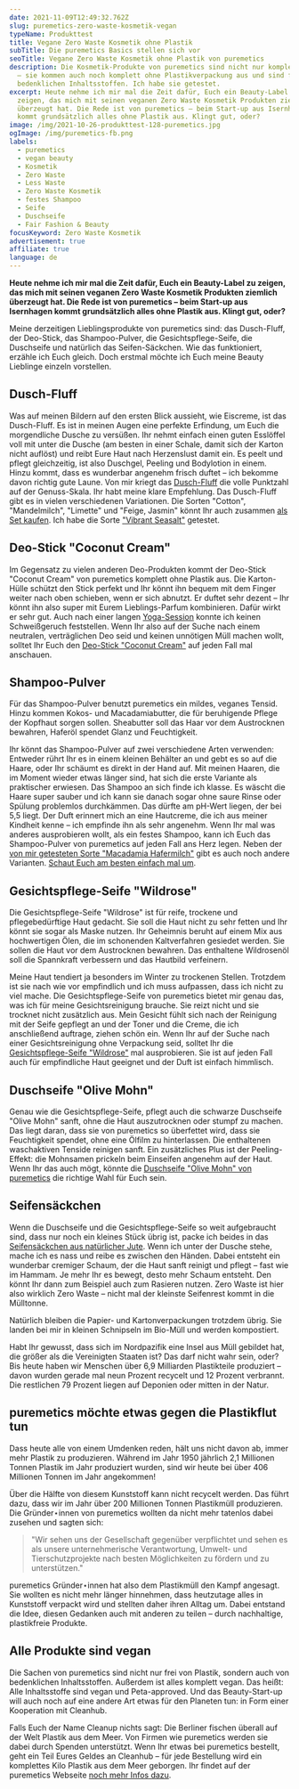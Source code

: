 ```yaml
---
date: 2021-11-09T12:49:32.762Z
slug: puremetics-zero-waste-kosmetik-vegan
typeName: Produkttest
title: Vegane Zero Waste Kosmetik ohne Plastik
subTitle: Die puremetics Basics stellen sich vor
seoTitle: Vegane Zero Waste Kosmetik ohne Plastik von puremetics
description: Die Kosmetik-Produkte von puremetics sind nicht nur komplett vegan
  – sie kommen auch noch komplett ohne Plastikverpackung aus und sind frei von
  bedenklichen Inhaltsstoffen. Ich habe sie getestet.
excerpt: Heute nehme ich mir mal die Zeit dafür, Euch ein Beauty-Label zu
  zeigen, das mich mit seinen veganen Zero Waste Kosmetik Produkten ziemlich
  überzeugt hat. Die Rede ist von puremetics – beim Start-up aus Isernhagen
  kommt grundsätzlich alles ohne Plastik aus. Klingt gut, oder?
image: /img/2021-10-26-produkttest-128-puremetics.jpg
ogImage: /img/puremetics-fb.png
labels:
  - puremetics
  - vegan beauty
  - Kosmetik
  - Zero Waste
  - Less Waste
  - Zero Waste Kosmetik
  - festes Shampoo
  - Seife
  - Duschseife
  - Fair Fashion & Beauty
focusKeyword: Zero Waste Kosmetik
advertisement: true
affiliate: true
language: de
---
```

**Heute nehme ich mir mal die Zeit dafür, Euch ein Beauty-Label zu zeigen, das mich mit seinen veganen Zero Waste Kosmetik Produkten ziemlich überzeugt hat. Die Rede ist von puremetics – beim Start-up aus Isernhagen kommt grundsätzlich alles ohne Plastik aus. Klingt gut, oder?**

Meine derzeitigen Lieblingsprodukte von puremetics sind: das Dusch-Fluff, der Deo-Stick, das Shampoo-Pulver, die Gesichtspflege-Seife, die Duschseife und natürlich das Seifen-Säckchen. Wie das funktioniert, erzähle ich Euch gleich. Doch erstmal möchte ich Euch meine Beauty Lieblinge einzeln vorstellen.

## Dusch-Fluff

Was auf meinen Bildern auf den ersten Blick aussieht, wie Eiscreme, ist das Dusch-Fluff. Es ist in meinen Augen eine perfekte Erfindung, um Euch die morgendliche Dusche zu versüßen. Ihr nehmt einfach einen guten Esslöffel voll mit unter die Dusche (am besten in einer Schale, damit sich der Karton nicht auflöst) und reibt Eure Haut nach Herzenslust damit ein. Es peelt und pflegt gleichzeitig, ist also Duschgel, Peeling und Bodylotion in einem. Hinzu kommt, dass es wunderbar angenehm frisch duftet – ich bekomme davon richtig gute Laune. Von mir kriegt das [Dusch-Fluff](https://t.adcell.com/p/click?promoId=235987&slotId=80259&param0=https%3A%2F%2Fpuremetics.de%2Fcollections%2Fduschen-baden%2Fproducts%2F3in1-dusch-fluff-cotton) die volle Punktzahl auf der Genuss-Skala. Ihr habt meine klare Empfehlung. Das Dusch-Fluff gibt es in vielen verschiedenen Variationen. Die Sorten "Cotton", "Mandelmilch", "Limette" und "Feige, Jasmin" könnt Ihr auch zusammen [als Set kaufen](https://t.adcell.com/p/click?promoId=235987&slotId=80259&param0=https%3A%2F%2Fpuremetics.de%2Fproducts%2Fgeschenkset-fluffy-box). Ich habe die Sorte ["Vibrant Seasalt"](https://t.adcell.com/p/click?promoId=235987&slotId=80259&param0=https%3A%2F%2Fpuremetics.de%2Fcollections%2Fduschen-baden%2Fproducts%2F3in1-dusch-fluff-vibrant-seasalt) getestet.

## Deo-Stick "Coconut Cream"

Im Gegensatz zu vielen anderen Deo-Produkten kommt der Deo-Stick "Coconut Cream" von puremetics komplett ohne Plastik aus. Die Karton-Hülle schützt den Stick perfekt und Ihr könnt ihn bequem mit dem Finger weiter nach oben schieben, wenn er sich abnutzt. Er duftet sehr dezent – Ihr könnt ihn also super mit Eurem Lieblings-Parfum kombinieren. Dafür wirkt er sehr gut. Auch nach einer langen [Yoga-Session](/2021/02/yoga-stile/) konnte ich keinen Schweißgeruch feststellen. Wenn Ihr also auf der Suche nach einem neutralen, verträglichen Deo seid und keinen unnötigen Müll machen wollt, solltet Ihr Euch den [Deo-Stick "Coconut Cream"](LINK) auf jeden Fall mal anschauen.

## Shampoo-Pulver

Für das Shampoo-Pulver benutzt puremetics ein mildes, veganes Tensid. Hinzu kommen Kokos- und Macadamiabutter, die für beruhigende Pflege der Kopfhaut sorgen sollen. Sheabutter soll das Haar vor dem Austrocknen bewahren, Haferöl spendet Glanz und Feuchtigkeit.

Ihr könnt das Shampoo-Pulver auf zwei verschiedene Arten verwenden: Entweder rührt Ihr es in einem kleinen Behälter an und gebt es so auf die Haare, oder Ihr schäumt es direkt in der Hand auf. Mit meinen Haaren, die im Moment wieder etwas länger sind, hat sich die erste Variante als praktischer erwiesen. Das Shampoo an sich finde ich klasse. Es wäscht die Haare super sauber und ich kann sie danach sogar ohne saure Rinse oder Spülung problemlos durchkämmen. Das dürfte am pH-Wert liegen, der bei 5,5 liegt. Der Duft erinnert mich an eine Hautcreme, die ich aus meiner Kindheit kenne – ich empfinde ihn als sehr angenehm. Wenn Ihr mal was anderes ausprobieren wollt, als ein festes Shampoo, kann ich Euch das Shampoo-Pulver von puremetics auf jeden Fall ans Herz legen. Neben der [von mir getesteten Sorte "Macadamia Hafermilch"](https://t.adcell.com/p/click?promoId=235987&slotId=80259&param0=https%3A%2F%2Fpuremetics.de%2Fcollections%2Fshampoos-conditioner-kuren%2Fproducts%2Fshampoo-pulver-macadamia-hafermilch) gibt es auch noch andere Varianten. [Schaut Euch am besten einfach mal um](https://t.adcell.com/p/click?promoId=235987&slotId=80259&param0=https%3A%2F%2Fpuremetics.de%2Fcollections%2Fshampoos-conditioner-kuren).

<Gallery name="puremetics-1" />

## Gesichtspflege-Seife "Wildrose"

Die Gesichtspflege-Seife "Wildrose" ist für reife, trockene und pflegebedürftige Haut gedacht. Sie soll die Haut nicht zu sehr fetten und Ihr könnt sie sogar als Maske nutzen. Ihr Geheimnis beruht auf einem Mix aus hochwertigen Ölen, die im schonenden Kaltverfahren gesiedet werden. Sie sollen die Haut vor dem Austrocknen bewahren. Das enthaltene Wildrosenöl soll die Spannkraft verbessern und das Hautbild verfeinern.

Meine Haut tendiert ja besonders im Winter zu trockenen Stellen. Trotzdem ist sie nach wie vor empfindlich und ich muss aufpassen, dass ich nicht zu viel mache. Die Gesichtspflege-Seife von puremetics bietet mir genau das, was ich für meine Gesichtsreinigung brauche. Sie reizt nicht und sie trocknet nicht zusätzlich aus. Mein Gesicht fühlt sich nach der Reinigung mit der Seife gepflegt an und der Toner und die Creme, die ich anschließend auftrage, ziehen schön ein. Wenn Ihr auf der Suche nach einer Gesichtsreinigung ohne Verpackung seid, solltet Ihr die [Gesichtspflege-Seife "Wildrose"](https://t.adcell.com/p/click?promoId=235987&slotId=80259&param0=https%3A%2F%2Fpuremetics.de%2Fcollections%2Freinigung-peeling%2Fproducts%2Fgesichtspflege-seife-wildrose) mal ausprobieren. Sie ist auf jeden Fall auch für empfindliche Haut geeignet und der Duft ist einfach himmlisch.

## Duschseife "Olive Mohn"
Genau wie die Gesichtspflege-Seife, pflegt auch die schwarze Duschseife "Olive Mohn" sanft, ohne die Haut auszutrocknen oder stumpf zu machen. Das liegt daran, dass sie von puremetics so überfettet wird, dass sie Feuchtigkeit spendet, ohne eine Ölfilm zu hinterlassen. Die enthaltenen waschaktiven Tenside reinigen sanft. Ein zusätzliches Plus ist der Peeling-Effekt: die Mohnsamen prickeln beim Einseifen angenehm auf der Haut. Wenn Ihr das auch mögt, könnte die [Duschseife "Olive Mohn" von puremetics](https://t.adcell.com/p/click?promoId=235987&slotId=80259&param0=https%3A%2F%2Fpuremetics.de%2Fcollections%2Fduschen-baden%2Fproducts%2Fpeelende-dusch-seife-olive-mohn) die richtige Wahl für Euch sein.

## Seifensäckchen
Wenn die Duschseife und die Gesichtspflege-Seife so weit aufgebraucht sind, dass nur noch ein kleines Stück übrig ist, packe ich beides in das [Seifensäckchen aus natürlicher Jute](https://t.adcell.com/p/click?promoId=235987&slotId=80259&param0=https%3A%2F%2Fpuremetics.de%2Fcollections%2Freinigung-peeling%2Fproducts%2Fseifensaeckchen). Wenn ich unter der Dusche stehe, mache ich es nass und reibe es zwischen den Händen. Dabei entsteht ein wunderbar cremiger Schaum, der die Haut sanft reinigt und pflegt – fast wie im Hammam. Je mehr Ihr es bewegt, desto mehr Schaum entsteht. Den könnt Ihr dann zum Beispiel auch zum Rasieren nutzen. Zero Waste ist hier also wirklich Zero Waste – nicht mal der kleinste Seifenrest kommt in die Mülltonne.

Natürlich bleiben die Papier- und Kartonverpackungen trotzdem übrig. Sie landen bei mir in kleinen Schnipseln im Bio-Müll und werden kompostiert.

Habt Ihr gewusst, dass sich im Nordpazifik eine Insel aus Müll gebildet hat, die größer als die Vereinigten Staaten ist? Das darf nicht wahr sein, oder? Bis heute haben wir Menschen über
6,9 Milliarden Plastikteile produziert – davon wurden gerade mal neun Prozent recycelt und 12 Prozent verbrannt. Die restlichen 79 Prozent liegen auf Deponien oder mitten in der Natur.

## puremetics möchte etwas gegen die Plastikflut tun

Dass heute alle von einem Umdenken reden, hält uns nicht davon ab, immer mehr Plastik zu produzieren. Während im Jahr 1950 jährlich 2,1 Millionen Tonnen Plastik im Jahr produziert wurden, sind wir heute bei über 406 Millionen Tonnen im Jahr angekommen!

Über die Hälfte von diesem Kunststoff kann nicht recycelt werden. Das führt dazu, dass wir im Jahr über 200 Millionen Tonnen Plastikmüll produzieren. Die Gründer⋆innen von puremetics wollten da nicht mehr tatenlos dabei zusehen und sagten sich:

> "Wir sehen uns der Gesellschaft gegenüber verpflichtet und sehen es als unsere unternehmerische Verantwortung, Umwelt- und Tierschutzprojekte nach besten Möglichkeiten zu fördern und zu unterstützen."

puremetics Gründer⋆innen hat also dem Plastikmüll den Kampf angesagt. Sie wollten es nicht mehr länger hinnehmen, dass heutzutage alles in Kunststoff verpackt wird und stellten daher ihren Alltag um. Dabei entstand die Idee, diesen Gedanken auch mit anderen zu teilen – durch nachhaltige, plastikfreie Produkte.

## Alle Produkte sind vegan

Die Sachen von puremetics sind nicht nur frei von Plastik, sondern auch von bedenklichen Inhaltsstoffen. Außerdem ist alles komplett vegan. Das heißt: Alle Inhaltsstoffe sind vegan und Peta-approved. Und das Beauty-Start-up will auch noch auf eine andere Art etwas für den Planeten tun: in Form einer Kooperation mit Cleanhub.

Falls Euch der Name Cleanup nichts sagt: Die Berliner fischen überall auf der Welt Plastik aus dem Meer. Von Firmen wie puremetics werden sie dabei durch Spenden unterstützt. Wenn Ihr etwas bei puremetics bestellt, geht ein Teil Eures Geldes an Cleanhub – für jede Bestellung wird ein komplettes Kilo Plastik aus dem Meer geborgen. Ihr findet auf der puremetics Webseite [noch mehr Infos dazu](https://t.adcell.com/p/click?promoId=235987&slotId=80259&param0=https%3A%2F%2Fpuremetics.de%2Fpages%2Fmission).

<Gallery name="puremetics-2" />